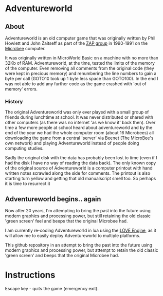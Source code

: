 # Adventureworld

## About
Adventureworld is an old computer game that was originally written by Phil Howlett and John Zaitseff as part of the [ZAP group](http://www.zap.org.au/) in 1990-1991 on the [Microbee](http://en.wikipedia.org/wiki/MicroBee) computer.

It was originally written in MicroWorld Basic on a machine with no more than 32Kb of RAM.  Adventureworld, at the time, tested the limits of the memory of the computer. Even removing all comments from the original code (they were kept in precious memory) and renumbering the line numbers to gain a byte per call (GOTO10 took up 1 byte less space than GOTO100). In the end I was not able to add any further code as the game crashed with 'out of memory' errors.

### History
The original Adventureworld was only ever played with a small group of friends during lunchtime at school.  It was never distributed or shared with other computers (as there was no internet 'as we know it' back then). Over time a few more people at school heard about adventureworld and by the end of the year we had the whole computer room (about 16 Microbees) all downloading the game from a central 'server' via Beenet (The MicroBee's own network) and playing Adventureworld instead of people doing computing studies.

Sadly the original disk with the data has probably been lost to time (even if I had the disk I have no way of reading the data back). The only known copy of the original source of Adventureworld is a computer printout with hand written notes scrawled along the side for comments. The printout is also starting turn yellow and getting that old manualscript smell too. So perhaps it is time to resurrect it

## Adventureworld begins.. again
Now after 20 years, I'm attempting to bring the past into the future using modern graphics and processing power, but still retaining the old classic 'green screen' feel and beeps that the original Microbee had.

I am currently re-coding Adventureworld in lua using the [LÖVE Engine](http://www.love2d.org), as it will allow me to easily deploy Adventureworld to multiple platforms.

This github repository in an attempt to bring the past into the future using modern graphics and processing power, but attempt to retain the old classic 'green screen' and beeps that the original Microbee had.

# Instructions
Escape key - quits the game (emergency exit).

